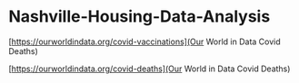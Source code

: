 # Nashville-Housing-Data-Analysis


[https://ourworldindata.org/covid-vaccinations](Our World in Data Covid Deaths)


[https://ourworldindata.org/covid-deaths](Our World in Data Covid Deaths)
